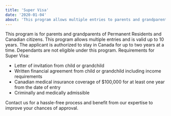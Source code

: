 ```yaml
---
title: 'Super Visa'
date: '2020-01-04'
about: 'This program allows multiple entries to parents and grandparents of Permanent Residents and Canadian citizens'
---
```


This program is for parents and grandparents of Permanent Residents and Canadian citizens. This program allows multiple entries and is valid up to 10 years. The applicant is authorized to stay in Canada for up to two years at a time. Dependants are not eligible under this program.
Requirements for Super Visa:
<div style="margin:8px;"></div>

<ul style="list-style-type: disc; list-style-position: outside; margin-top:5px; margin-left:5px;">
<li> Letter of invitation from child or grandchild </li>
<li> Written financial agreement from child or grandchild including income requirements </li>
<li> Canadian medical insurance coverage of $100,000 for at least one year from the date of entry </li>
<li> Criminally and medically admissible </li>
</ul>
<div style="margin:8px;"></div>

Contact us for a hassle-free process and benefit from our expertise to improve your chances of approval.
